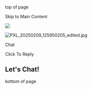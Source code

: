 top of page

Skip to Main Content

![](https://static.wixstatic.com/media/11062b_40811fcc9cac4a5bbfb0d93aaa94d70df000.jpg/v1/fill/w_1080,h_1080,al_c,q_85,enc_avif,quality_auto/11062b_40811fcc9cac4a5bbfb0d93aaa94d70df000.jpg)

![PXL_20250209_125950205_edited.jpg](https://static.wixstatic.com/media/7aced7_a172fb9b221044e3ba0e0fd71e3d067c~mv2.jpg/v1/fill/w_1920,h_679,al_c,q_85,usm_0.66_1.00_0.01,enc_avif,quality_auto/7aced7_a172fb9b221044e3ba0e0fd71e3d067c~mv2.jpg)

Chat

Click To Reply

## Let's Chat!

bottom of page